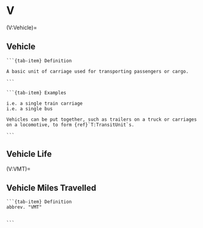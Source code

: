# V

(V:Vehicle)=

## Vehicle
````{tab-set}
```{tab-item} Definition

A basic unit of carriage used for transporting passengers or cargo.

```

```{tab-item} Examples

i.e. a single train carriage
i.e. a single bus

Vehicles can be put together, such as trailers on a truck or carriages on a locomotive, to form {ref}`T:TransitUnit`s.

```
````

## Vehicle Life


(V:VMT)=
## Vehicle Miles Travelled
````{tab-set}
```{tab-item} Definition
abbrev. "VMT"


```
````
